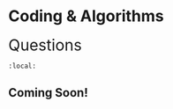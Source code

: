 # Coding & Algorithms

<span style="font-size:2em;">Questions</span>

```{contents}
:local:
```

## Coming Soon!